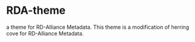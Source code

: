 RDA-theme
=========

a theme for RD-Alliance Metadata. This theme is a modification of herring cove for RD-Alliance Metadata.
